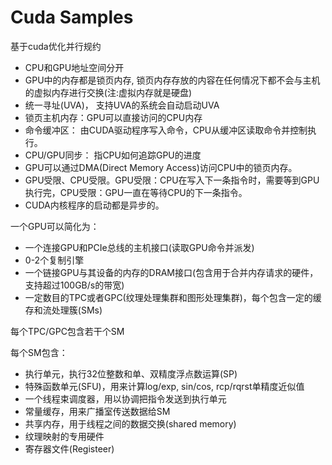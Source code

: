 # Cuda Samples

基于cuda优化并行规约

- CPU和GPU地址空间分开
- GPU中的内存都是锁页内存, 锁页内存存放的内容在任何情况下都不会与主机的虚拟内存进行交换(注:虚拟内存就是硬盘)
- 统一寻址(UVA)， 支持UVA的系统会自动启动UVA
- 锁页主机内存：GPU可以直接访问的CPU内存
- 命令缓冲区： 由CUDA驱动程序写入命令，CPU从缓冲区读取命令并控制执行。
- CPU/GPU同步： 指CPU如何追踪GPU的进度
- GPU可以通过DMA(Direct Memory Access)访问CPU中的锁页内存。
- GPU受限、CPU受限。GPU受限：CPU在写入下一条指令时，需要等到GPU执行完，CPU受限：GPU一直在等待CPU的下一条指令。
- CUDA内核程序的启动都是异步的。

一个GPU可以简化为：
- 一个连接GPU和PCIe总线的主机接口(读取GPU命令并派发)
- 0-2个复制引擎
- 一个链接GPU与其设备的内存的DRAM接口(包含用于合并内存请求的硬件，支持超过100GB/s的带宽)
- 一定数目的TPC或者GPC(纹理处理集群和图形处理集群)，每个包含一定的缓存和流处理簇(SMs)



每个TPC/GPC包含若干个SM

每个SM包含：
- 执行单元，执行32位整数和单、双精度浮点数运算(SP)
- 特殊函数单元(SFU)，用来计算log/exp, sin/cos, rcp/rqrst单精度近似值
- 一个线程束调度器，用以协调把指令发送到执行单元
- 常量缓存，用来广播室传送数据给SM
- 共享内存，用于线程之间的数据交换(shared memory)
- 纹理映射的专用硬件
- 寄存器文件(Registeer)





